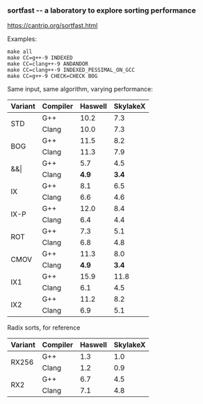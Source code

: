 ### sortfast -- a laboratory to explore sorting performance

<https://cantrip.org/sortfast.html>

Examples:
```
make all
make CC=g++-9 INDEXED
make CC=clang++-9 ANDANDOR
make CC=clang++-9 INDEXED_PESSIMAL_ON_GCC
make CC=g++-9 CHECK=CHECK BOG
```

Same input, same algorithm, varying performance:

 <table>
   <thead>
     <tr> <th> Variant </th>
       <th> Compiler </th>
       <th> Haswell </th>
       <th> SkylakeX </th>
     </tr>
   </thead>
   <tbody>
     <tr><td rowspan=2> STD  </td><td> G++ </td><td> 10.2 </td><td>  7.3 </td></tr>
     <tr><td>                        Clang </td><td> 10.0 </td><td>  7.3 </td></tr>
     <tr><td rowspan=2> BOG  </td><td> G++ </td><td> 11.5 </td><td>  8.2 </td></tr>
     <tr><td>                        Clang </td><td> 11.3 </td><td>  7.9 </td></tr>
     <tr><td rowspan=2> &&|  </td><td> G++ </td><td>  5.7 </td><td>  4.5 </td></tr>
     <tr><td>                        Clang </td><td> <b>4.9</b> </td><td> <b>3.4</b> </td></tr>
     <tr><td rowspan=2> IX   </td><td> G++ </td><td>  8.1 </td><td>  6.5 </td></tr>
     <tr><td>                        Clang </td><td>  6.6 </td><td>  4.6 </td></tr>
     <tr><td rowspan=2> IX-P </td><td> G++ </td><td> 12.0 </td><td>  8.4 </td></tr>
     <tr><td>                        Clang </td><td>  6.4 </td><td>  4.4 </td></tr>
     <tr><td rowspan=2> ROT  </td><td> G++ </td><td>  7.3 </td><td>  5.1 </td></tr>
     <tr><td>                        Clang </td><td>  6.8 </td><td>  4.8 </td></tr>
     <tr><td rowspan=2> CMOV </td><td> G++ </td><td> 11.3 </td><td>  8.0 </td></tr>
     <tr><td>                        Clang </td><td> <b>4.9</b></td><td><b>3.4</b> </td></tr>
     <tr><td rowspan=2> IX1  </td><td> G++ </td><td> 15.9 </td><td> 11.8 </td></tr>
     <tr><td>                        Clang </td><td>  6.1 </td><td>  4.5 </td></tr>
     <tr><td rowspan=2> IX2  </td><td> G++ </td><td> 11.2 </td><td>  8.2 </td></tr>
     <tr><td>                        Clang </td><td>  6.9 </td><td>  5.1 </td></tr>
   </tbody>
 </table>
 
 Radix sorts, for reference
 <table>
   <thead>
     <tr> <th> Variant </th>
       <th> Compiler </th>
       <th> Haswell </th>
       <th> SkylakeX </th>
     </tr>
   </thead>
   <tbody>
     <tr><td rowspan=2> RX256</td><td> G++ </td><td>  1.3 </td><td>  1.0 </td></tr>
     <tr><td>                        Clang </td><td>  1.2 </td><td>  0.9 </td></tr>
     <tr><td rowspan=2> RX2  </td><td> G++ </td><td>  6.7 </td><td>  4.5 </td></tr>
     <tr><td>                        Clang </td><td>  7.1 </td><td>  4.8 </td></tr>
   </tbody>
</table>
